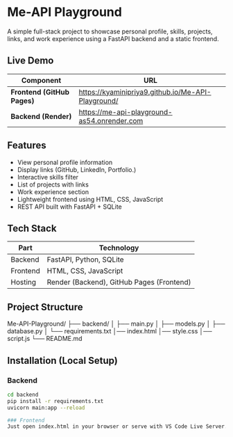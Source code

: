 # Me-API Playground

A simple full-stack project to showcase personal profile, skills, projects, links, and work experience using a FastAPI backend and a static frontend.

## Live Demo

| Component  | URL |
|-----------|-----|
| **Frontend (GitHub Pages)** | https://kyaminipriya9.github.io/Me-API-Playground/ |
| **Backend (Render)**        | https://me-api-playground-as54.onrender.com |

## Features

- View personal profile information
- Display links (GitHub, LinkedIn, Portfolio.)
- Interactive skills filter
- List of projects with links
- Work experience section
- Lightweight frontend using HTML, CSS, JavaScript
- REST API built with FastAPI + SQLite

## Tech Stack

| Part     | Technology |
|----------|------------|
| Backend  | FastAPI, Python, SQLite |
| Frontend | HTML, CSS, JavaScript |
| Hosting  | Render (Backend), GitHub Pages (Frontend) |

## Project Structure
Me-API-Playground/
├── backend/
│ ├── main.py
│ ├── models.py
│ ├── database.py
│ └── requirements.txt
│── index.html
│── style.css
│── script.js
└── README.md

## Installation (Local Setup)

### Backend
```bash
cd backend
pip install -r requirements.txt
uvicorn main:app --reload

### Frontend
Just open index.html in your browser or serve with VS Code Live Server.


